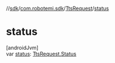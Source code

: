 //[sdk](../../../index.md)/[com.robotemi.sdk](../index.md)/[TtsRequest](index.md)/[status](status.md)

# status

[androidJvm]\
var [status](status.md): [TtsRequest.Status](-status/index.md)

